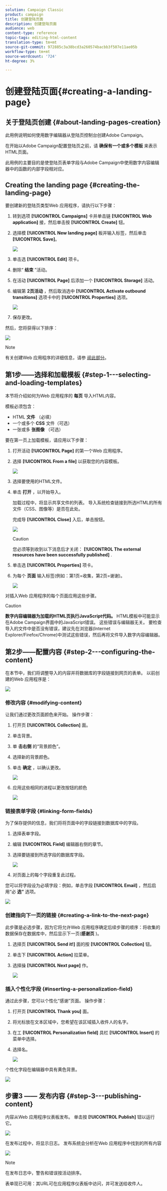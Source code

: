 ```yaml
---
solution: Campaign Classic
product: campaign
title: 创建登陆页面
description: 创建登陆页面
audience: web
content-type: reference
topic-tags: editing-html-content
translation-type: tm+mt
source-git-commit: 972885c3a38bcd3a260574bacbb3f507e11ae05b
workflow-type: tm+mt
source-wordcount: '724'
ht-degree: 3%

---
```



# 创建登陆页面{#creating-a-landing-page}

## 关于登陆页创建 {#about-landing-pages-creation}

此用例说明如何使用数字编辑器从登陆页控制台创建Adobe Campaign。

在开始以Adobe Campaign配置登陆页之前，请 **确保有一个或多个模板** 来表示HTML页面。

此用例的主要目的是使登陆页表单字段与Adobe Campaign中使用数字内容编辑器中的函数的内部字段相对应。

## Creating the landing page {#creating-the-landing-page}

要创建新的登陆页类型Web 应用程序，请执行以下步骤：

1. 转到选项 **[!UICONTROL Campaigns]** 卡并单击链 **[!UICONTROL Web application]** 接，然后单击按 **[!UICONTROL Create]** 钮。
1. 选择模 **[!UICONTROL New landing page]** 板并输入标签，然后单击 **[!UICONTROL Save]**。

   ![](assets/dce_uc1_newlandingpage.png)

1. 单击选 **[!UICONTROL Edit]** 项卡。
1. 删除“ **结束** ”活动。
1. 在活动 **[!UICONTROL Page]** 后添加一个 **[!UICONTROL Storage]** 活动。
1. 编辑第 **2页活动** ，然后取消选中 **[!UICONTROL Activate outbound transitions]** 选项卡中的 **[!UICONTROL Properties]** 选项。

   ![](assets/dce_uc1_transition.png)

1. 保存更改。

然后，您将获得以下排序：

![](assets/dce_uc1_edition_activity.png)

>[!NOTE]
>
>有关创建Web 应用程序的详细信息，请参 [阅此部分](../../web/using/creating-a-new-web-application.md)。

## 第1步——选择和加载模板 {#step-1---selecting-and-loading-templates}

本节将介绍如何为Web 应用程序的 **每页** 导入HTML内容。

模板必须包含：

* HTML **文件** （必填）
* 一个或多个 **CSS** 文件（可选）
* 一张或多 **张图像** （可选）

要在第一页上加载模板，请应用以下步骤：

1. 打开活动 **[!UICONTROL Page]** 的第一个Web 应用程序。
1. 选择 **[!UICONTROL From a file]** 以获取您的内容模板。

   ![](assets/dce_uc1_selectmodel.png)

1. 选择要使用的HTML文件。
1. 单击 **打开** ，以开始导入。

   加载过程中，将显示共享文件的列表。 导入系统检查链接到所选HTML的所有文件（CSS、图像等）是否在此处。

   完成导 **[!UICONTROL Close]** 入后，单击按钮。

   ![](assets/dce_uc1_import.png)

   >[!CAUTION]
   >
   >您必须等到收到以下消息后才关闭： **[!UICONTROL The external resources have been successfully published]** .

1. 单击选 **[!UICONTROL Properties]** 项卡。
1. 为每个 **页面** 输入标签(例如：第1页=收集，第2页=谢谢)。

   ![](assets/dce_uc1_pagelabel.png)

对插入Web 应用程序的每个页面应用这些步骤。

>[!CAUTION]
>
>**数字内容编辑器为加载的HTML页执行JavaScript代码。** HTML模板中可能显示在Adobe Campaign界面中的JavaScript错误。 这些错误与编辑器无关。 要检查导入的文件中是否没有错误，建议先在浏览器(Internet Explorer/Firefox/Chrome)中测试这些错误，然后再将文件导入数字内容编辑器。

## 第2步——配置内容 {#step-2---configuring-the-content}

在本节中，我们将调整导入的内容并将数据库的字段链接到网页的表单。 以前创建的Web 应用程序是：

![](assets/dce_uc1_lp_enchainement.png)

### 修改内容 {#modifying-content}

让我们通过更改页面颜色来开始。 操作步骤：

1. 打开页 **[!UICONTROL Collection]** 面。
1. 单击背景。
1. 单 **击右侧** 的“背景颜色”。
1. 选择新的背景颜色。
1. 单击 **确定** ，以确认更改。

   ![](assets/dce_uc1_changecolor.png)

1. 应用这些相同的进程以更改按钮的颜色

   ![](assets/dce_uc1_finalcolor.png)

### 链接表单字段 {#linking-form-fields}

为了保存提供的信息，我们将将页面中的字段链接到数据库中的字段。

1. 选择表单字段。
1. 编辑 **[!UICONTROL Field]** 编辑器右侧的章节。
1. 选择要链接到所选字段的数据库字段。

   ![](assets/dce_uc1_mapping.png)

1. 对页面上的每个字段重复此过程。

您可以将字段设为必填字段：例如，单击字段 **[!UICONTROL Email]** ，然后启用“必 **选”** 选项。

![](assets/dce_uc1_fieldmandatory.png)

### 创建指向下一页的链接 {#creating-a-link-to-the-next-page}

此步骤是必选步骤，因为它将允许Web 应用程序确定后续步骤的顺序：将收集的数据保存在数据库中，然后显示下一页(**感谢页** )。

1. 选择页 **[!UICONTROL Send it!]** 面的按 **[!UICONTROL Collection]** 钮。
1. 单击下 **[!UICONTROL Action]** 拉菜单。
1. 选择操 **[!UICONTROL Next page]** 作。

   ![](assets/dce_uc1_actionbouton.png)

### 插入个性化字段 {#inserting-a-personalization-field}

通过此步骤，您可以个性化“感谢”页面。 操作步骤：

1. 打开页 **[!UICONTROL Thank you]** 面。
1. 将光标放在文本区域中，您希望在该区域插入收件人的名字。
1. 在工 **[!UICONTROL Personalization field]** 具栏 **[!UICONTROL Insert]** 的菜单中选择。
1. 选择名。

   ![](assets/dce_uc1_persochamp.png)

个性化字段在编辑器中具有黄色背景。

![](assets/dce_uc1_edit_champperso.png)

## 步骤3 —— 发布内容 {#step-3---publishing-content}

内容从Web 应用程序仪表板发布。 单击按 **[!UICONTROL Publish]** 钮以运行它。

![](assets/dce_uc1_pub_dashboard.png)

在发布过程中，将显示日志。 发布系统会分析在Web 应用程序中找到的所有内容

![](assets/dce_uc1_pub_dashboard_journal.png)

>[!NOTE]
>
>在发布日志中，警告和错误按活动排序。

表单现已可用：其URL可在应用程序仪表板中访问，并可发送给收件人。
